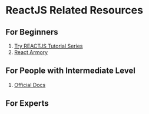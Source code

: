 # ReactJS Related Resources

## For Beginners
1. [Try REACTJS Tutorial Series](https://www.youtube.com/playlist?list=PLEsfXFp6DpzQbwYDx1zgcKJ4tzyWFaESK)
2. [React Armory](https://reactarmory.com/)

## For People with Intermediate Level

1. [Official Docs](https://reactjs.org/docs/hello-world.html)

## For Experts
